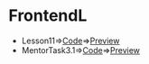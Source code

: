 # FrontendL
 - Lesson11=>[Code](https://github.com/RavanM/FrontendL/tree/main/Lesson11)=>[Preview](https://codepen.io/ravanm/pen/abYRgvz)
 - MentorTask3.1=>[Code](https://github.com/RavanM/FrontendL/tree/main/MentorTask3.1)=>[Preview](https://codepen.io/ravanm/pen/WNzYpMv)
